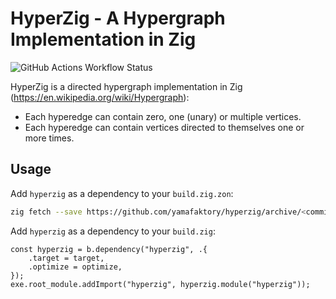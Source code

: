 # HyperZig - A Hypergraph Implementation in Zig

![GitHub Actions Workflow Status](https://img.shields.io/github/actions/workflow/status/yamafaktory/hyperzig/ci.yml?branch=main&style=flat-square)

HyperZig is a directed hypergraph implementation in Zig (https://en.wikipedia.org/wiki/Hypergraph):

- Each hyperedge can contain zero, one (unary) or multiple vertices.
- Each hyperedge can contain vertices directed to themselves one or more times.

## Usage

Add `hyperzig` as a dependency to your `build.zig.zon`:

```sh
zig fetch --save https://github.com/yamafaktory/hyperzig/archive/<commit-hash>.tar.gz
```

Add `hyperzig` as a dependency to your `build.zig`:

```zig
const hyperzig = b.dependency("hyperzig", .{
    .target = target,
    .optimize = optimize,
});
exe.root_module.addImport("hyperzig", hyperzig.module("hyperzig"));
```
